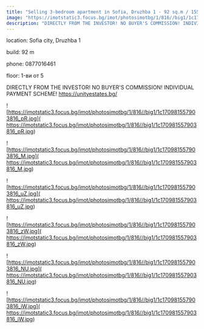 ```yaml
---
title: "Selling 3-bedroom apartment in Sofia, Druzhba 1 - 92 sq.m / 155999 EUR :: imot.bg Ad"
image: "https://imotstatic3.focus.bg/imot/photosimotbg/1/816//big1/1c170981557903816_vE.jpg"
description: "DIRECTLY FROM THE INVESTOR! NO BUYER'S COMMISSION! INDIVIDUAL PAYMENT SCHEME! https://unityestates.bg/"
---
```


location: Sofia city, Druzhba 1

build: 92 m

phone: 0877016461

floor: 1-ви от 5

DIRECTLY FROM THE INVESTOR! NO BUYER'S COMMISSION! INDIVIDUAL PAYMENT SCHEME! https://unityestates.bg/


![https://imotstatic3.focus.bg/imot/photosimotbg/1/816//big1/1c170981557903816_pR.jpg]( https://imotstatic3.focus.bg/imot/photosimotbg/1/816//big1/1c170981557903816_pR.jpg)


![https://imotstatic3.focus.bg/imot/photosimotbg/1/816//big1/1c170981557903816_M.jpg]( https://imotstatic3.focus.bg/imot/photosimotbg/1/816//big1/1c170981557903816_M.jpg)


![https://imotstatic3.focus.bg/imot/photosimotbg/1/816//big1/1c170981557903816_uZ.jpg]( https://imotstatic3.focus.bg/imot/photosimotbg/1/816//big1/1c170981557903816_uZ.jpg)


![https://imotstatic3.focus.bg/imot/photosimotbg/1/816//big1/1c170981557903816_zW.jpg]( https://imotstatic3.focus.bg/imot/photosimotbg/1/816//big1/1c170981557903816_zW.jpg)


![https://imotstatic3.focus.bg/imot/photosimotbg/1/816//big1/1c170981557903816_NU.jpg]( https://imotstatic3.focus.bg/imot/photosimotbg/1/816//big1/1c170981557903816_NU.jpg)


![https://imotstatic3.focus.bg/imot/photosimotbg/1/816//big1/1c170981557903816_iW.jpg]( https://imotstatic3.focus.bg/imot/photosimotbg/1/816//big1/1c170981557903816_iW.jpg)


